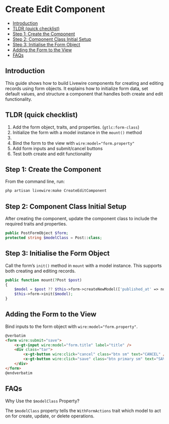 # Create Edit Component

- [Introduction](#introduction)
- [TLDR (quick checklist)](#tldr-quick-checklist)
- [Step 1: Create the Component](#step-1-create-the-component)
- [Step 2: Component Class Initial Setup](#step-2-component-class-initial-setup)
- [Step 3: Initialise the Form Object](#step-3-initialise-the-form-object)
- [Adding the Form to the View](#adding-the-form-to-the-view)
- [FAQs](#faqs)


## Introduction

<!-- add specifics about the guide base on the Gotime package-->
This guide shows how to build Livewire components for creating and editing
records using form objects. It explains how to initialize form data, set default
values, and structure a component that handles both create and edit
functionality.


<!-- i think this guid will just focus on the component. separate form object docs??? -->

## TLDR (quick checklist)

<!-- gtlc: are custom snippets -->
<!-- i do not want artisan commands, this is just a quick checklist to work through-->
1. Add the form object, traits, and properties. (`gtlc:form-class`)
3. Initialize the form with a model instance in the `mount()` method
4. 
5. Bind the form to the view with `wire:model="form.property"`
6. Add form inputs and submit/cancel buttons
7. Test both create and edit functionality

## Step 1: Create the Component

From the command line, run:

```bash
php artisan livewire:make CreateEditComponent
```

## Step 2: Component Class Initial Setup

After creating the component, update the component class to include the required
traits and properties. 

<!-- incomplete WIP -->
```php
public PostFormObject $form;
protected string $modelClass = Post::class;
```

## Step 3: Initialise the Form Object

Call the form’s `init()` method in `mount` with a model instance. This supports both creating and editing records.

```php +torchlight-php
public function mount(?Post $post)
{
    $model = $post ?? $this->form->createNewModel(['published_at' => now()]);
    $this->form->init($model);
}
```

<!-- i am not sure this is necessary -->
<!-- 
### Setting Default Values

There are two main ways to set defaults when creating a new model:

#### Method 1: Pass Defaults Directly

Specify defaults inline when creating the model:

```php +torchlight-php
$model = $this->form->createNewModel(['status' => 'active']);
```

#### Method 2: Use the `initialData` Property

Set defaults on the component that the form object will merge when creating a
new model:

```php +torchlight-php
public function mount(?Post $post)
{
    $this->initialData = ['status' => 'active'];
    $model = $post ?? $this->form->createNewModel();
    $this->form->init($model);
}
``` -->

## Adding the Form to the View

Bind inputs to the form object with `wire:model="form.property"`.

```html +torchlight-blade
@verbatim
<form wire:submit="save">
    <x-gt-input wire:model="form.title" label="title" />
    <div class="tar">
        <x-gt-button wire:click="cancel" class="btn sm" text="CANCEL" />
        <x-gt-button wire:click="save" class="btn primary sm" text="SAVE" />
    </div>
</form>
@endverbatim
```

## FAQs

<question>Why Use the `$modelClass` Property?</question>

The `$modelClass` property tells the `WithFormActions` trait which model to act
on for create, update, or delete operations.
